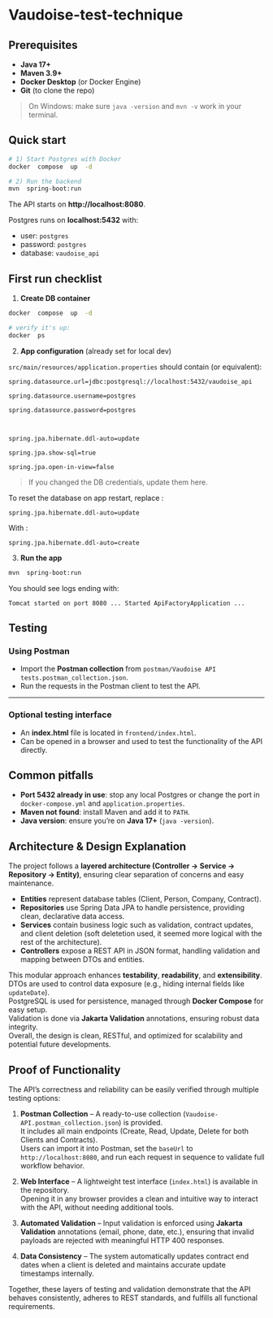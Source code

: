
# Vaudoise-test-technique

  

## Prerequisites

-  **Java 17+**
-  **Maven 3.9+**
-  **Docker Desktop** (or Docker Engine)
-  **Git** (to clone the repo)

> On Windows: make sure `java -version` and `mvn -v` work in your terminal.



  

## Quick start

```bash
# 1) Start Postgres with Docker
docker  compose  up  -d

# 2) Run the backend
mvn  spring-boot:run
```

The API starts on **http://localhost:8080**.

Postgres runs on **localhost:5432** with:
- user: `postgres`
- password: `postgres`
- database: `vaudoise_api`

## First run checklist

  

1)  **Create DB container**

```bash
docker  compose  up  -d

# verify it's up:
docker  ps
```

2)  **App configuration** (already set for local dev)

`src/main/resources/application.properties` should contain (or equivalent):

```properties
spring.datasource.url=jdbc:postgresql://localhost:5432/vaudoise_api

spring.datasource.username=postgres

spring.datasource.password=postgres

  

spring.jpa.hibernate.ddl-auto=update

spring.jpa.show-sql=true

spring.jpa.open-in-view=false
```

> If you changed the DB credentials, update them here.

To reset the database on app restart, replace :

```properties
spring.jpa.hibernate.ddl-auto=update
```
With :

```properties
spring.jpa.hibernate.ddl-auto=create
```
3)  **Run the app**

```bash
mvn  spring-boot:run
```
You should see logs ending with:
```
Tomcat started on port 8080 ... Started ApiFactoryApplication ...
```

## Testing

### Using Postman

- Import the **Postman collection** from `postman/Vaudoise API tests.postman_collection.json`.
- Run the requests in the Postman client to test the API.
---

 ### Optional testing interface
 - An **index.html** file is located in `frontend/index.html`.
 - Can be opened in a browser and used to test the functionality of the API directly.

## Common pitfalls

-  **Port 5432 already in use**: stop any local Postgres or change the port in `docker-compose.yml` and `application.properties`.
-  **Maven not found**: install Maven and add it to `PATH`.
-  **Java version**: ensure you’re on **Java 17+** (`java -version`).

## Architecture & Design Explanation

The project follows a **layered architecture (Controller → Service → Repository → Entity)**, ensuring clear separation of concerns and easy maintenance.  
- **Entities** represent database tables (Client, Person, Company, Contract).  
- **Repositories** use Spring Data JPA to handle persistence, providing clean, declarative data access.  
- **Services** contain business logic such as validation, contract updates, and client deletion (soft deletetion used, it seemed more logical with the rest of the architecture).  
- **Controllers** expose a REST API in JSON format, handling validation and mapping between DTOs and entities.

This modular approach enhances **testability**, **readability**, and **extensibility**. DTOs are used to control data exposure (e.g., hiding internal fields like `updateDate`).  
PostgreSQL is used for persistence, managed through **Docker Compose** for easy setup.  
Validation is done via **Jakarta Validation** annotations, ensuring robust data integrity.  
Overall, the design is clean, RESTful, and optimized for scalability and potential future developments.

## Proof of Functionality

The API’s correctness and reliability can be easily verified through multiple testing options:

1. **Postman Collection** – A ready-to-use collection (`Vaudoise-API.postman_collection.json`) is provided.  
   It includes all main endpoints (Create, Read, Update, Delete for both Clients and Contracts).  
   Users can import it into Postman, set the `baseUrl` to `http://localhost:8080`, and run each request in sequence to validate full workflow behavior.

2. **Web Interface** – A lightweight test interface (`index.html`) is available in the repository.  
   Opening it in any browser provides a clean and intuitive way to interact with the API, without needing additional tools.

3. **Automated Validation** – Input validation is enforced using **Jakarta Validation** annotations (email, phone, date, etc.), ensuring that invalid payloads are rejected with meaningful HTTP 400 responses.

4. **Data Consistency** – The system automatically updates contract end dates when a client is deleted and maintains accurate update timestamps internally.

Together, these layers of testing and validation demonstrate that the API behaves consistently, adheres to REST standards, and fulfills all functional requirements.

